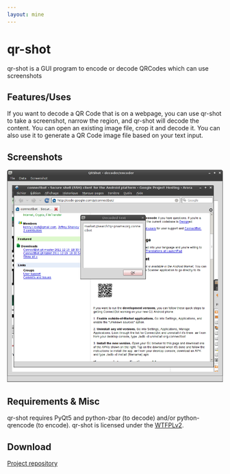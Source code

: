 ```yaml
---
layout: mine
---
```


# qr-shot

qr-shot is a GUI program to encode or decode QRCodes which can use screenshots

## Features/Uses ##

If you want to decode a QR Code that is on a webpage, you can use qr-shot to take a screenshot, narrow the region, and qr-shot will decode the content.
You can open an existing image file, crop it and decode it.
You can also use it to generate a QR Code image file based on your text input.

## Screenshots ##

![Screenshot](qr-shot.png)

## Requirements & Misc ##

qr-shot requires PyQt5 and python-zbar (to decode) and/or python-qrencode (to encode).
qr-shot is licensed under the [WTFPLv2](../wtfpl).

## Download ##

[Project repository](https://github.com/hydrargyrum/attic/tree/master/qr-shot)
